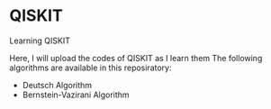 # QISKIT
Learning QISKIT


Here, I will upload the codes of QISKIT as I learn them
The following algorithms are available in this reposiratory: 
* Deutsch Algorithm
* Bernstein-Vazirani Algorithm 